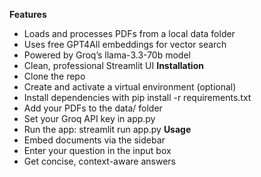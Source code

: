 **Features**
- Loads and processes PDFs from a local data folder
- Uses free GPT4All embeddings for vector search
- Powered by Groq’s llama-3.3-70b model
- Clean, professional Streamlit UI
  **Installation**
- Clone the repo
- Create and activate a virtual environment (optional)
- Install dependencies with pip install -r requirements.txt
- Add your PDFs to the data/ folder
- Set your Groq API key in app.py
- Run the app: streamlit run app.py
**Usage**
- Embed documents via the sidebar
- Enter your question in the input box
- Get concise, context-aware answers
